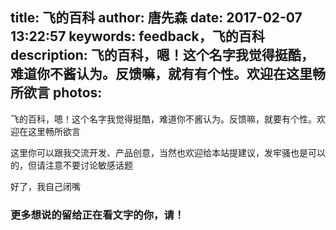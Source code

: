 title: 飞的百科
author: 唐先森
date: 2017-02-07 13:22:57
keywords: feedback，飞的百科
description: 飞的百科，嗯！这个名字我觉得挺酷，难道你不酱认为。反馈嘛，就有有个性。欢迎在这里畅所欲言
photos:
---

飞的百科，嗯！这个名字我觉得挺酷，难道你不酱认为。反馈嘛，就要有个性。欢迎在这里畅所欲言

这里你可以跟我交流开发、产品创意，当然也欢迎给本站提建议，发牢骚也是可以的，但请注意不要讨论敏感话题

好了，我自己闭嘴

### 更多想说的留给正在看文字的你，请！

